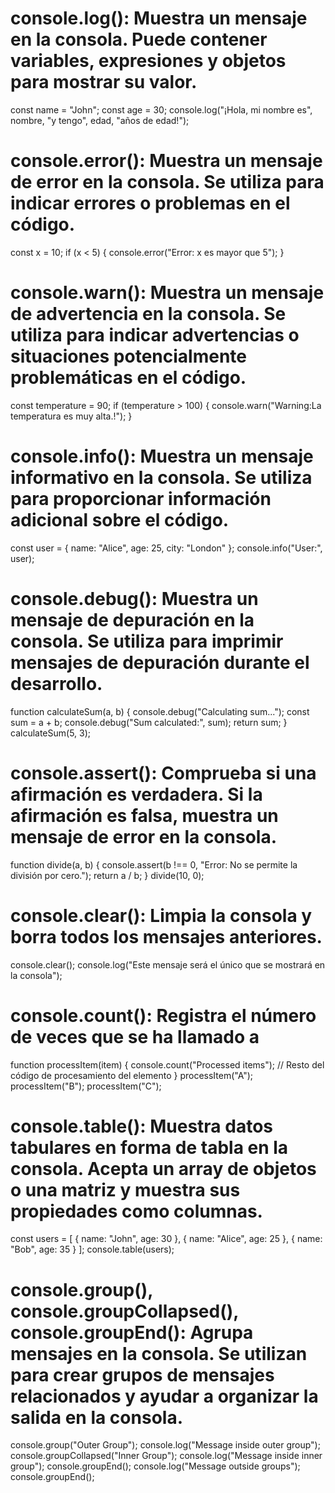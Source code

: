 # console.log(): Muestra un mensaje en la consola. Puede contener variables, expresiones y objetos para mostrar su valor.

const name = "John";
const age = 30;
console.log("¡Hola, mi nombre es", nombre, "y tengo", edad, "años de edad!");


# console.error(): Muestra un mensaje de error en la consola. Se utiliza para indicar errores o problemas en el código.

const x = 10;
if (x < 5) {
console.error("Error: x es mayor que 5");
}

# console.warn(): Muestra un mensaje de advertencia en la consola. Se utiliza para indicar advertencias o situaciones potencialmente problemáticas en el código.

const temperature = 90;
if (temperature > 100) {
console.warn("Warning:La temperatura es muy alta.!");
}

# console.info(): Muestra un mensaje informativo en la consola. Se utiliza para proporcionar información adicional sobre el código.

const user = {
name: "Alice",
age: 25,
city: "London"
};
console.info("User:", user);

# console.debug(): Muestra un mensaje de depuración en la consola. Se utiliza para imprimir mensajes de depuración durante el desarrollo.

function calculateSum(a, b) {
console.debug("Calculating sum...");
const sum = a + b;
console.debug("Sum calculated:", sum);
return sum;
}
calculateSum(5, 3);

# console.assert(): Comprueba si una afirmación es verdadera. Si la afirmación es falsa, muestra un mensaje de error en la consola.

function divide(a, b) {
console.assert(b !== 0, "Error: No se permite la división por cero.");
return a / b;
}
divide(10, 0);

# console.clear(): Limpia la consola y borra todos los mensajes anteriores.

console.clear();
console.log("Este mensaje será el único que se mostrará en la consola");

# console.count(): Registra el número de veces que se ha llamado a

function processItem(item) {
console.count("Processed items");
// Resto del código de procesamiento del elemento
}
processItem("A");
processItem("B");
processItem("C");

# console.table(): Muestra datos tabulares en forma de tabla en la consola. Acepta un array de objetos o una matriz y muestra sus propiedades como columnas.

const users = [
{ name: "John", age: 30 },
{ name: "Alice", age: 25 },
{ name: "Bob", age: 35 }
];
console.table(users);

# console.group(), console.groupCollapsed(), console.groupEnd(): Agrupa mensajes en la consola. Se utilizan para crear grupos de mensajes relacionados y ayudar a organizar la salida en la consola.

console.group("Outer Group");
console.log("Message inside outer group");
console.groupCollapsed("Inner Group");
console.log("Message inside inner group");
console.groupEnd();
console.log("Message outside groups");
console.groupEnd();

